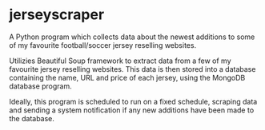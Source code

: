 # jerseyscraper
A Python program which collects data about the newest additions to some of my favourite football/soccer jersey reselling websites.

Utilizies Beautiful Soup framework to extract data from a few of my favourite jersey reselling websites. This data is then stored
into a database containing the name, URL and price of each jersey, using the MongoDB database program.

Ideally, this program is scheduled to run on a fixed schedule, scraping data and sending a system notification if any new additions
have been made to the database.
